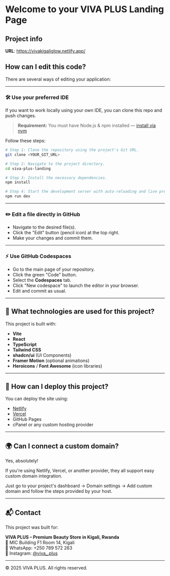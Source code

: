 # Welcome to your VIVA PLUS Landing Page

## Project info

**URL**: https://vivakigaliglow.netlify.app/

## How can I edit this code?

There are several ways of editing your application:

---

### 🛠️ Use your preferred IDE

If you want to work locally using your own IDE, you can clone this repo and push changes.

> **Requirement:** You must have Node.js & npm installed — [install via nvm](https://github.com/nvm-sh/nvm#installing-and-updating)

Follow these steps:

```sh
# Step 1: Clone the repository using the project's Git URL.
git clone <YOUR_GIT_URL>

# Step 2: Navigate to the project directory.
cd viva-plus-landing

# Step 3: Install the necessary dependencies.
npm install

# Step 4: Start the development server with auto-reloading and live preview.
npm run dev
```

---

### ✏️ Edit a file directly in GitHub

- Navigate to the desired file(s).
- Click the "Edit" button (pencil icon) at the top right.
- Make your changes and commit them.

---

### ⚡ Use GitHub Codespaces

- Go to the main page of your repository.
- Click the green "Code" button.
- Select the **Codespaces** tab.
- Click "New codespace" to launch the editor in your browser.
- Edit and commit as usual.

---

## 🧪 What technologies are used for this project?

This project is built with:

- **Vite**
- **React**
- **TypeScript**
- **Tailwind CSS**
- **shadcn/ui** (UI Components)
- **Framer Motion** (optional animations)
- **Heroicons** / **Font Awesome** (icon libraries)

---

## 🚀 How can I deploy this project?

You can deploy the site using:

- [Netlify](https://www.netlify.com/)
- [Vercel](https://vercel.com/)
- GitHub Pages
- cPanel or any custom hosting provider

---

## 🌍 Can I connect a custom domain?

Yes, absolutely!

If you're using Netlify, Vercel, or another provider, they all support easy custom domain integration.

Just go to your project's dashboard → Domain settings → Add custom domain and follow the steps provided by your host.

---

## 📬 Contact

This project was built for:

**VIVA PLUS – Premium Beauty Store in Kigali, Rwanda**  
📍 MIC Building F1 Room 14, Kigali  
📱 WhatsApp: +250 789 572 263  
🔗 Instagram: [@viva_.plus](https://instagram.com/viva_.plus)

---

© 2025 VIVA PLUS. All rights reserved.
